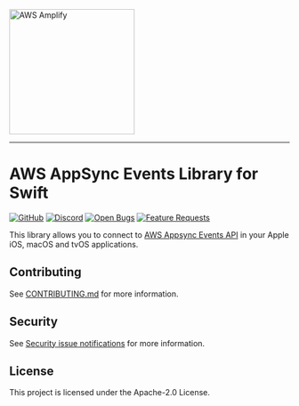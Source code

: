 <img src="https://s3.amazonaws.com/aws-mobile-hub-images/aws-amplify-logo.png" alt="AWS Amplify" width="225">

---

# AWS AppSync Events Library for Swift

[![GitHub](https://img.shields.io/github/license/aws-amplify/aws-appsync-apollo-extensions-swift)](LICENSE)
[![Discord](https://img.shields.io/discord/308323056592486420?logo=discord)](https://discord.gg/jWVbPfC)
[![Open Bugs](https://img.shields.io/github/issues/aws-amplify/aws-appsync-apollo-extensions-swift/bug?color=d73a4a&label=bugs)](https://github.com/aws-amplify/aws-appsync-apollo-extensions-swift/issues?q=is%3Aissue+is%3Aopen+label%3Abug)
[![Feature Requests](https://img.shields.io/github/issues/aws-amplify/aws-appsync-apollo-extensions-swift/feature-request?color=ff9001&label=feature%20requests)](https://github.com/aws-amplify/aws-appsync-apollo-extensions-swift/issues?q=is%3Aissue+label%3Afeature-request+is%3Aopen)

This library allows you to connect to [AWS Appsync Events API](https://docs.aws.amazon.com/appsync/latest/eventapi/event-api-welcome.html) in your Apple iOS, macOS and tvOS applications.

## Contributing

See [CONTRIBUTING.md](/CONTRIBUTING.md) for more information.

## Security

See [Security issue notifications](CONTRIBUTING.md#security-issue-notifications) for more information.

## License

This project is licensed under the Apache-2.0 License.